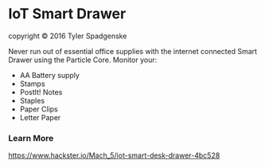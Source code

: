# IoT Smart Drawer
copyright :copyright: 2016 Tyler Spadgenske </br>

Never run out of essential office supplies with the internet connected Smart Drawer using the Particle Core.
Monitor your: </br>
* AA Battery supply
* Stamps
* PostIt! Notes
* Staples
* Paper Clips
* Letter Paper

### Learn More
https://www.hackster.io/Mach_5/iot-smart-desk-drawer-4bc528

